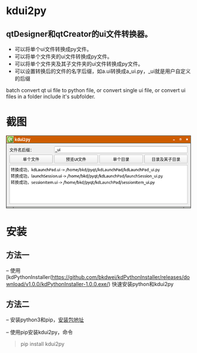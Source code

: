 # kdui2py
## qtDesigner和qtCreator的ui文件转换器。
- 可以将单个ui文件转换成py文件。
- 可以将单个文件夹的ui文件转换成py文件。
- 可以将单个文件夹及其子文件夹的ui文件转换成py文件。
- 可以设置转换后的文件的名字后缀，如a.ui转换成a_ui.py，_ui就是用户自定义的后缀

batch convert qt ui file to python file, or convert single ui file, or convert ui files in a folder include it's subfolder.

 # 截图

![截图](/screenshot/screen-2019-04-06-11-11-26.png) 

 # 安装

## 方法一

– 使用[kdPythonInstaller(https://github.com/bkdwei/kdPythonInstaller/releases/download/v1.0.0/kdPythonInstaller-1.0.0.exe/) 快速安装python和kdui2py



## 方法二

– 安装python3和pip，[安装包地址](https://www.python.org/downloads/)

– 使用pip安装kdui2py，命令

> pip install kdui2py